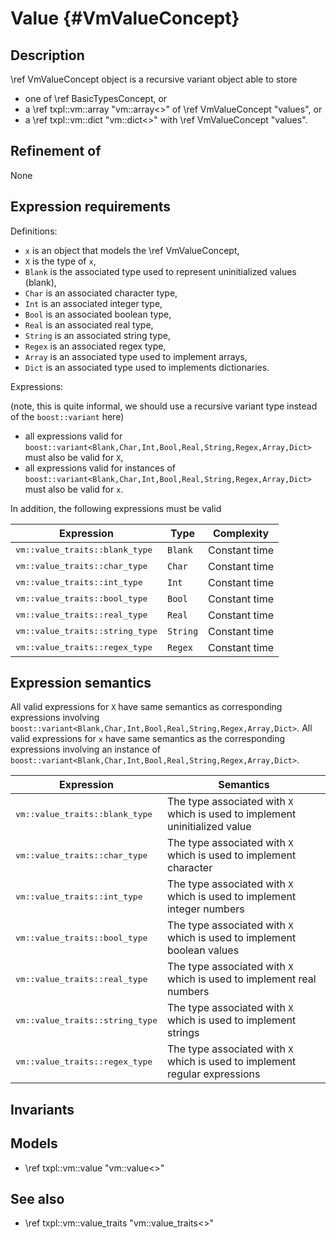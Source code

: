 Value {#VmValueConcept}
=====

Description
-----------

\ref VmValueConcept object is a recursive variant object able to store

- one of \ref BasicTypesConcept, or
- a \ref txpl::vm::array "vm::array<>" of \ref VmValueConcept "values", or
- a \ref txpl::vm::dict "vm::dict<>" with \ref VmValueConcept "values".

Refinement of
-------------

None

Expression requirements
-----------------------

Definitions:

- `x` is an object that models the \ref VmValueConcept,
- `X` is the type of `x`,
- `Blank` is the associated type used to represent uninitialized values (blank),
- `Char` is an associated character type, 
- `Int` is an associated integer type, 
- `Bool` is an associated boolean type, 
- `Real` is an associated real type, 
- `String` is an associated string type, 
- `Regex` is an associated regex type, 
- `Array` is an associated type used to implement arrays,
- `Dict` is an associated type used to implements dictionaries.

Expressions:

(note, this is quite informal, we should use a recursive variant type instead
 of the ``boost::variant`` here)

- all expressions valid for
  `boost::variant<Blank,Char,Int,Bool,Real,String,Regex,Array,Dict>` must
  also be valid for `X`,
- all expressions valid for instances of
  `boost::variant<Blank,Char,Int,Bool,Real,String,Regex,Array,Dict>` must
  also be valid for `x`.

In addition, the following expressions must be valid

|               Expression                    |   Type    |   Complexity   |
| ------------------------------------------- | --------- | -------------- |
| <tt>vm::value_traits<X>::blank_type</tt>    |  `Blank`  | Constant time  |
| <tt>vm::value_traits<X>::char_type</tt>     |  `Char`   | Constant time  |
| <tt>vm::value_traits<X>::int_type</tt>      |  `Int`    | Constant time  |
| <tt>vm::value_traits<X>::bool_type</tt>     |  `Bool`   | Constant time  |
| <tt>vm::value_traits<X>::real_type</tt>     |  `Real`   | Constant time  |
| <tt>vm::value_traits<X>::string_type</tt>   |  `String` | Constant time  |
| <tt>vm::value_traits<X>::regex_type</tt>    |  `Regex`  | Constant time  |

Expression semantics
---------------------

All valid expressions for `X` have same semantics as corresponding expressions
involving `boost::variant<Blank,Char,Int,Bool,Real,String,Regex,Array,Dict>`.
All valid expressions for `x` have same semantics as the corresponding
expressions involving an instance of
`boost::variant<Blank,Char,Int,Bool,Real,String,Regex,Array,Dict>`.

|               Expression                   |                                  Semantics                                  |
| ------------------------------------------ | --------------------------------------------------------------------------- |
| <tt>vm::value_traits<X>::blank_type</tt>   | The type associated with `X` which is used to implement uninitialized value |
| <tt>vm::value_traits<X>::char_type</tt>    | The type associated with `X` which is used to implement character           |
| <tt>vm::value_traits<X>::int_type</tt>     | The type associated with `X` which is used to implement integer numbers     |
| <tt>vm::value_traits<X>::bool_type</tt>    | The type associated with `X` which is used to implement boolean values      |
| <tt>vm::value_traits<X>::real_type</tt>    | The type associated with `X` which is used to implement real numbers        |
| <tt>vm::value_traits<X>::string_type</tt>  | The type associated with `X` which is used to implement strings             |
| <tt>vm::value_traits<X>::regex_type</tt>   | The type associated with `X` which is used to implement regular expressions |

Invariants
----------

Models
------

- \ref txpl::vm::value "vm::value<>"

See also
--------

- \ref txpl::vm::value_traits "vm::value_traits<>"

